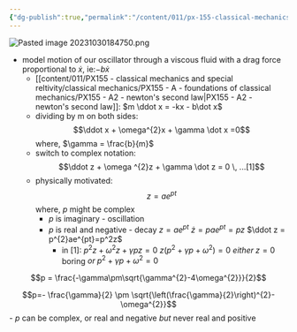 ```yaml
---
{"dg-publish":true,"permalink":"/content/011/px-155-classical-mechanics-and-special-reltivity/classical-mechanics/px-155-d-simple-harmonic-motion/px-155-d7-damped-oscillations/","created":"2024-10-01T18:27:09.663+01:00","updated":"2024-11-26T19:55:57.022+00:00"}
---
```


![Pasted image 20231030184750.png](/img/user/pics/Pasted%20image%2020231030184750.png)
- model motion of our oscillator through a viscous fluid with a drag force proportional to $\dot x$, ie:$-b\dot x$
	- [[content/011/PX155 - classical mechanics and special reltivity/classical mechanics/PX155 - A - foundations of classical mechanics/PX155 - A2 - newton's second law\|PX155 - A2 - newton's second law]]: $m \ddot x = -kx - b\dot x$
	- dividing by m on both sides:$$\ddot x + \omega^{2}x + \gamma \dot x =0$$
			where, $\gamma = \frac{b}{m}$
	- switch to complex notation:
$$\ddot z + \omega ^{2}z + \gamma \dot z = 0 \, ...[1]$$
	- physically motivated:
$$z = ae^{pt}$$
			where, $p$ might be complex
		- $p$ is imaginary - oscillation
		- $p$ is real and negative - decay
			$z=ae^{pt}$
			$\dot z = pae^{pt}=pz$
			$\ddot z = p^{2}ae^{pt}=p^2z$
			- in $[1]$: $p^{2}z+\omega ^{2}z+\gamma pz =0$
				$z(p^{2} + \gamma p + \omega^{2})=0$
				$either \; z=0$ boring
				$or \; p^{2} + \gamma p + \omega^{2} = 0$
				
$$p = \frac{-\gamma\pm\sqrt{\gamma^{2}-4\omega^{2}}}{2}$$
				
$$p=- \frac{\gamma}{2} \pm \sqrt{\left(\frac{\gamma}{2}\right)^{2}-\omega^{2}}$$
				- $p$ can be complex, or real and negative *but* never real and positive